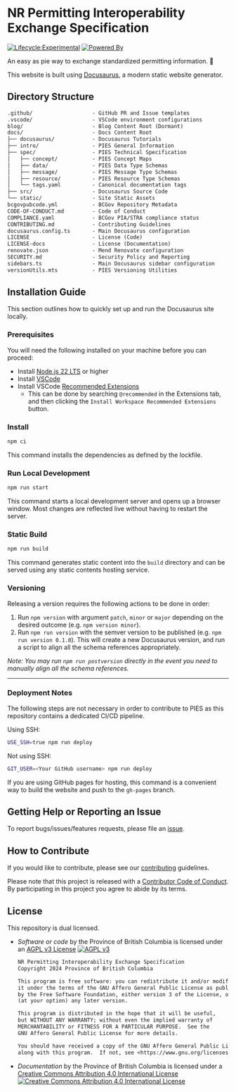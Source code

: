 # NR Permitting Interoperability Exchange Specification

[![Lifecycle:Experimental](https://img.shields.io/badge/Lifecycle-Experimental-339999)](https://github.com/bcgov/repomountie/blob/master/doc/lifecycle-badges.md)
[![Powered By](https://img.shields.io/badge/Powered%20By-Docusaurus-3ECC5F?logo=docusaurus)](https://docusaurus.io/)

An easy as pie way to exchange standardized permitting information. 🥧

This website is built using [Docusaurus](https://docusaurus.io/), a modern
static website generator.

## Directory Structure

```txt
.github/                   - GitHub PR and Issue templates
.vscode/                   - VSCode environment configurations
blog/                      - Blog Content Root (Dormant)
docs/                      - Docs Content Root
├── docusaurus/            - Docusaurus Tutorials
├── intro/                 - PIES General Information
├── spec/                  - PIES Technical Specification
│   ├── concept/           - PIES Concept Maps
│   ├── data/              - PIES Data Type Schemas
│   ├── message/           - PIES Message Type Schemas
│   ├── resource/          - PIES Resource Type Schemas
│   └── tags.yaml          - Canonical documentation tags
├── src/                   - Docusaurus Source Code
└── static/                - Site Static Assets
bcgovpubcode.yml           - BCGov Repository Metadata
CODE-OF-CONDUCT.md         - Code of Conduct
COMPLIANCE.yaml            - BCGov PIA/STRA compliance status
CONTRIBUTING.md            - Contributing Guidelines
docusaurus.config.ts       - Main Docusaurus configuration
LICENSE                    - License (Code)
LICENSE-docs               - License (Documentation)
renovate.json              - Mend Renovate configuration
SECURITY.md                - Security Policy and Reporting
sidebars.ts                - Main Docusaurus sidebar configuration
versionUtils.mts           - PIES Versioning Utilities
```

## Installation Guide

This section outlines how to quickly set up and run the Docusaurus site locally.

### Prerequisites

You will need the following installed on your machine before you can proceed:

- Install [Node.js 22 LTS](https://nodejs.org) or higher
- Install [VSCode](https://code.visualstudio.com)
- Install VSCode [Recommended Extensions](https://code.visualstudio.com/docs/editor/extension-marketplace#_workspace-recommended-extensions)
  - This can be done by searching `@recommended` in the Extensions tab, and then
  clicking the `Install Workspace Recommended Extensions` button.

### Install

```sh
npm ci
```

This command installs the dependencies as defined by the lockfile.

### Run Local Development

```sh
npm run start
```

This command starts a local development server and opens up a browser window.
Most changes are reflected live without having to restart the server.

### Static Build

```sh
npm run build
```

This command generates static content into the `build` directory and can be
served using any static contents hosting service.

### Versioning

Releasing a version requires the following actions to be done in order:

1. Run `npm version` with argument `patch`, `minor` or `major` depending on the
desired outcome (e.g. `npm version minor`).
2. Run `npm run version` with the semver version to be published (e.g.
`npm run version 0.1.0`). This will create a new Docusaurus version, and run a
script to align all the schema references appropriately.

_Note: You may run `npm run postversion` directly in the event you need to
manually align all the schema references._

---

### Deployment Notes

The following steps are not necessary in order to contribute to PIES as this
repository contains a dedicated CI/CD pipeline.

Using SSH:

```sh
USE_SSH=true npm run deploy
```

Not using SSH:

```sh
GIT_USER=<Your GitHub username> npm run deploy
```

If you are using GitHub pages for hosting, this command is a convenient way to
build the website and push to the `gh-pages` branch.

## Getting Help or Reporting an Issue

To report bugs/issues/features requests, please file an
[issue](https://github.com/bcgov/nr-pies/issues).

## How to Contribute

If you would like to contribute, please see our [contributing](CONTRIBUTING.md)
guidelines.

Please note that this project is released with a
[Contributor Code of Conduct](CODE-OF-CONDUCT.md). By participating in this
project you agree to abide by its terms.

## License

This repository is dual licensed.

- _Software or code_ by the Province of British Columbia is licensed under an
  [AGPL v3 License](./LICENSE)
  [![AGPL v3](https://img.shields.io/badge/License-AGPL_v3-blue.svg)](https://www.gnu.org/licenses/agpl-3.0)

  ```txt
  NR Permitting Interoperability Exchange Specification
  Copyright 2024 Province of British Columbia

  This program is free software: you can redistribute it and/or modify
  it under the terms of the GNU Affero General Public License as published
  by the Free Software Foundation, either version 3 of the License, or
  (at your option) any later version.

  This program is distributed in the hope that it will be useful,
  but WITHOUT ANY WARRANTY; without even the implied warranty of
  MERCHANTABILITY or FITNESS FOR A PARTICULAR PURPOSE.  See the
  GNU Affero General Public License for more details.

  You should have received a copy of the GNU Affero General Public License
  along with this program.  If not, see <https://www.gnu.org/licenses/>.
  ```

- _Documentation_ by the Province of British Columbia is licensed under a
  [Creative Commons Attribution 4.0 International License](./LICENSE-docs)
  [![Creative Commons Attribution 4.0 International License](https://i.creativecommons.org/l/by/4.0/80x15.png)](http://creativecommons.org/licenses/by/4.0/)
